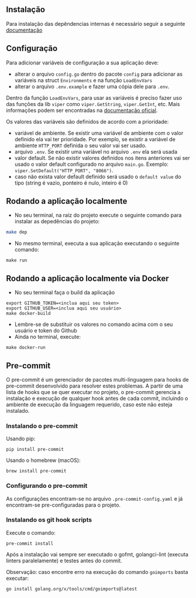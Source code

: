 ## Instalação

Para instalação das depêndencias internas é necessário seguir a seguinte [documentação](https://picpay.atlassian.net/wiki/spaces/Golang/pages/2682192453/Configura+o+para+reposit+rios+privados)

## Configuração

Para adicionar variáveis de configuração a sua aplicação deve:
- alterar o arquivo `config.go` dentro do pacote `config` para adicionar as variáveis na struct `Environments` e na função `LoadEnvVars`
- alterar o arquivo `.env.example` e fazer uma cópia dele para `.env`.

Dentro da função `LoadEnvVars`, para usar as variáveis é preciso fazer uso das funções da lib `viper` como `viper.GetString`, `viper.GetInt`, etc. Mais informações podem ser encontradas na [documentação oficial](https://github.com/spf13/viper#getting-values-from-viper).

Os valores das variáveis são definidos de acordo com a prioridade:

- variável de ambiente. Se existir uma variável de ambiente com o valor definido ela vai ter prioridade. Por exemplo, se existir a variável de ambiente `HTTP_PORT` definida o seu valor vai ser usado.
- arquivo `.env`. Se existir uma variável no arquivo `.env` ela será usada
- valor default. Se não existir valores definidos nos itens anteriores vai ser usado o valor default configurado no arquivo `main.go`. Exemplo: `viper.SetDefault("HTTP_PORT", "8066")`.
- caso não exista valor default definido será usado o `default value` do tipo (string é vazio, ponteiro é nulo, inteiro é 0)


## Rodando a aplicação localmente

- No seu terminal, na raiz do projeto execute o seguinte comando para instalar as depedências do projeto:

```sh
make dep
```

- No mesmo terminal, executa a sua aplicação executando o seguinte comando:

```shell
make run
```

## Rodando a aplicação localmente via Docker

- No seu terminal faça o build da aplicação
```shell
export GITHUB_TOKEN=<inclua aqui seu token>
export GITHUB_USER=<inclua aqui seu usuário>
make docker-build
```

- Lembre-se de substituir os valores no comando acima com o seu usuário e token do Github
- Ainda no terminal, execute:

```shell
make docker-run
```

## Pre-commit

O pre-commit é um gerenciador de pacotes multi-linguagem para hooks de pre-commit desenvolvido para resolver estes problemas. A partir de uma lista de hooks que se quer executar no projeto, o pre-commit gerencia a instalação e execução de qualquer hook antes de cada commit, incluindo o ambiente de execução da linguagem requerido, caso este não esteja instalado.

### Instalando o pre-commit

Usando pip:

    pip install pre-commit

Usando o homebrew (macOS):

    brew install pre-commit

### Configurando o pre-commit

As configurações encontram-se no arquivo `.pre-commit-config.yaml` e já encontram-se pre-configuradas para o projeto.

### Instalando os git hook scripts

Execute o comando:

    pre-commit install

Após a instalação vai sempre ser executado o gofmt, golangci-lint (executa linters paralelamente) e testes antes do commit.

Observação: caso encontre erro na execução do comando `goimports` basta executar:

    go install golang.org/x/tools/cmd/goimports@latest
